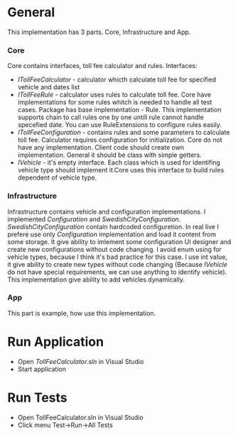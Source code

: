 # General
This implementation has 3 parts. Core, Infrastructure and App.
### Core
Core contains interfaces, toll fee calculator and rules.
Interfaces:
  - *ITollFeeCalculator* - calculator whicth calculate toll fee for specified vehicle and dates list
  - *ITollFeeRule* - calculator uses rules to calculate toll fee. Core have implementations for some rules whitch is needed to handle all test cases. Package has base implementation - Rule. This implementation supports chain to call rules one by one untill rule cannot handle specefied date. You can use RuleExtensions to configure rules easily.
  - *ITollFeeConfiguration* - contains rules and some parameters to calculate toll fee. Calculator requires configuration for initialization. Core do not have any implementation. Client code should create own implementation. General it should be class with simple getters.
  - *IVehicle* - it's empty interface. Each class which is used for identifing vehicle type should implement it.Core uses this interface to build rules dependent of vehicle type.

### Infrastructure
Infrastructure contains vehicle and configuration implementations. I implemented *Configuration* and *SwedishCityConfiguration*. *SwedishCityConfiguration* contain hardcoded configuretion. In real live I prefere use only *Configuration* implementation and load it content from some storage. It give ability to imlement some configuration UI designer and create new configurations without code changing.
I avoid enum using for vehicle types, because I think it's bad practice for this case. I use int value, it give ability to create new types without code changing (Because *IVehicle* do not have special requirements, we can use anything to identify vehicle). This implementation give ability to add vehicles dynamically.

### App
This part is example, how use this implementation.

# Run Application
  - Open *TollFeeCalculator.sln* in Visual Studio
  - Start application

# Run Tests
  - Open TollFeeCalculator.sln in Visual Studio
  - Click menu Test->Run->All Tests
    